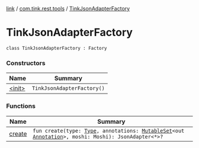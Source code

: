 [link](../../index.md) / [com.tink.rest.tools](../index.md) / [TinkJsonAdapterFactory](./index.md)

# TinkJsonAdapterFactory

`class TinkJsonAdapterFactory : Factory`

### Constructors

| Name | Summary |
|---|---|
| [&lt;init&gt;](-init-.md) | `TinkJsonAdapterFactory()` |

### Functions

| Name | Summary |
|---|---|
| [create](create.md) | `fun create(type: `[`Type`](https://docs.oracle.com/javase/6/docs/api/java/lang/reflect/Type.html)`, annotations: `[`MutableSet`](https://kotlinlang.org/api/latest/jvm/stdlib/kotlin.collections/-mutable-set/index.html)`<out `[`Annotation`](https://kotlinlang.org/api/latest/jvm/stdlib/kotlin/-annotation/index.html)`>, moshi: Moshi): JsonAdapter<*>?` |
